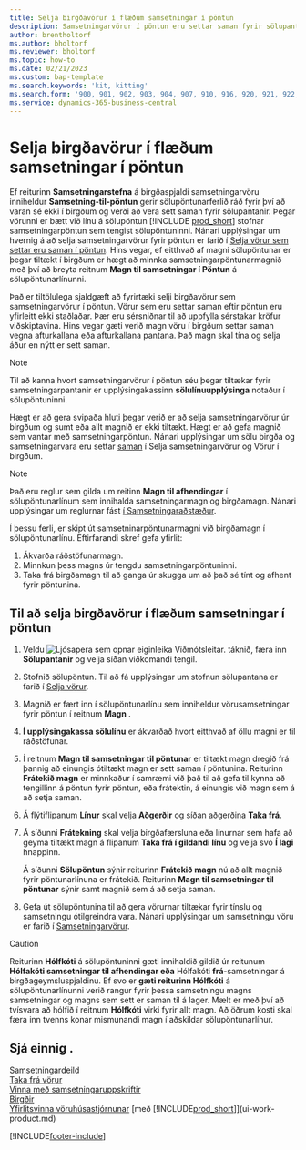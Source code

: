 ```yaml
---
title: Selja birgðavörur í flæðum samsetningar í pöntun
description: Samsetningarvörur í pöntun eru settar saman fyrir sölupantanir með samsetningarpöntun.
author: brentholtorf
ms.author: bholtorf
ms.reviewer: bholtorf
ms.topic: how-to
ms.date: 02/21/2023
ms.custom: bap-template
ms.search.keywords: 'kit, kitting'
ms.search.form: '900, 901, 902, 903, 904, 907, 910, 916, 920, 921, 922, 923, 940, 941, 942, 930, 931, 932, 914, 915, 905'
ms.service: dynamics-365-business-central
---
```

# Selja birgðavörur í flæðum samsetningar í pöntun

Ef reiturinn **Samsetningarstefna** á birgðaspjaldi samsetningarvöru inniheldur **Samsetning-til-pöntun** gerir sölupöntunarferlið ráð fyrir því að varan sé ekki í birgðum og verði að vera sett saman fyrir sölupantanir. Þegar vörunni er bætt við línu á sölupöntun [!INCLUDE [prod_short](includes/prod_short.md)]  stofnar samsetningarpöntun sem tengist sölupöntuninni. Nánari upplýsingar um hvernig á að selja samsetningarvörur fyrir pöntun er farið í [Selja vörur sem settar eru saman í pöntun](assembly-how-to-sell-items-assembled-to-order.md). Hins vegar, ef eitthvað af magni sölupöntunar er þegar tiltækt í birgðum er hægt að minnka samsetningarpöntunarmagnið með því að breyta reitnum **Magn til samsetningar í Pöntun** á sölupöntunarlínunni.  

Það er tiltölulega sjaldgæft að fyrirtæki selji birgðavörur sem samsetningarvörur í pöntun. Vörur sem eru settar saman eftir pöntun eru yfirleitt ekki staðlaðar. Þær eru sérsniðnar til að uppfylla sérstakar kröfur viðskiptavina. Hins vegar gæti verið magn vöru í birgðum settar saman vegna afturkallana eða afturkallana pantana. Það magn skal tína og selja áður en nýtt er sett saman.  

> [!NOTE]  
> Til að kanna hvort samsetningarvörur í pöntun séu þegar tiltækar fyrir samsetningarpantanir er upplýsingakassinn **sölulínuupplýsinga** notaður í sölupöntuninni.  

Hægt er að gera svipaða hluti þegar verið er að selja samsetningarvörur úr birgðum og sumt eða allt magnið er ekki tiltækt. Hægt er að gefa magnið sem vantar með samsetningarpöntun. Nánari upplýsingar um sölu birgða og samsetningarvara eru settar [saman](assembly-how-to-sell-assemble-to-order-items-and-inventory-items-together.md) í Selja samsetningarvörur og Vörur í birgðum.  

> [!NOTE]  
> Það eru reglur sem gilda um reitinn **Magn til afhendingar** í sölupöntunarlínum sem innihalda samsetningarmagn og birgðamagn. Nánari upplýsingar um reglurnar fást [í Samsetningaraðstæður](assembly-assemble-to-order-or-assemble-to-stock.md#combination-scenarios).  

Í þessu ferli, er skipt út samsetninarpöntunarmagni við birgðamagn í sölupöntunarlínu. Eftirfarandi skref gefa yfirlit:

1. Ákvarða ráðstöfunarmagn.
2. Minnkun þess magns úr tengdu samsetningarpöntuninni.
3. Taka frá birgðamagn til að ganga úr skugga um að það sé tínt og afhent fyrir pöntunina.  

## Til að selja birgðavörur í flæðum samsetningar í pöntun

1. Veldu ![Ljósapera sem opnar eiginleika Viðmótsleitar.](media/ui-search/search_small.png "Segðu mér hvað þú vilt gera") táknið, færa inn **Sölupantanir** og velja síðan viðkomandi tengil.  
2. Stofnið sölupöntun. Til að fá upplýsingar um stofnun sölupantana er farið í [Selja vörur](sales-how-sell-products.md).  
3. Magnið er fært inn í sölupöntunarlínu sem inniheldur vörusamsetningar fyrir pöntun í reitnum **Magn** .  
4.  **Í upplýsingakassa sölulínu** er ákvarðað hvort eitthvað af öllu magni er til ráðstöfunar.  
5. Í reitnum **Magn til samsetningar til pöntunar** er tiltækt magn dregið frá þannig að einungis ótiltækt magn er sett saman í pöntunina. Reiturinn **Frátekið magn** er minnkaður í samræmi við það til að gefa til kynna að tengillinn á pöntun fyrir pöntun, eða frátektin, á einungis við magn sem á að setja saman.  
6. Á flýtiflipanum **Línur** skal velja **Aðgerðir** og síðan aðgerðina **Taka frá**.  
7. Á síðunni **Frátekning** skal velja birgðafærsluna eða línurnar sem hafa að geyma tiltækt magn á flipanum **Taka frá í gildandi línu** og velja svo **Í lagi** hnappinn.  

    Á síðunni **Sölupöntun** sýnir reiturinn **Frátekið magn** nú að allt magnið fyrir pöntunarlínuna er frátekið. Reiturinn **Magn til samsetningar til pöntunar** sýnir samt magnið sem á að setja saman.  

8. Gefa út sölupöntunina til að gera vörurnar tiltækar fyrir tínslu og samsetningu ótilgreindra vara. Nánari upplýsingar um samsetningu vöru er farið í [Samsetningarvörur](assembly-how-to-assemble-items.md).  

> [!CAUTION]  
> Reiturinn **Hólfkóti** á sölupöntuninni gæti innihaldið gildið úr reitunum **Hólfakóti samsetningar til afhendingar eða** Hólfakóti **frá**-samsetningar á birgðageymsluspjaldinu. Ef svo er **gæti reiturinn Hólfkóti** á sölupöntunarlínunni verið rangur fyrir þessa samsetningu magns samsetningar og magns sem sett er saman til á lager. Mælt er með því að tvísvara að hólfið í reitnum **Hólfkóti** virki fyrir allt magn. Að öðrum kosti skal færa inn tvenns konar mismunandi magn í aðskildar sölupöntunarlínur.  

## Sjá einnig .

[Samsetningardeild](assembly-assemble-items.md)  
[Taka frá vörur](inventory-how-to-reserve-items.md)  
[Vinna með samsetningaruppskriftir](assembly-how-work-assembly-boms.md)  
[Birgðir](inventory-manage-inventory.md)  
[Yfirlitsvinna vöruhúsastjórnunar](design-details-warehouse-management.md)
[með [!INCLUDE[prod_short](includes/prod_short.md)]](ui-work-product.md)


[!INCLUDE[footer-include](includes/footer-banner.md)]
